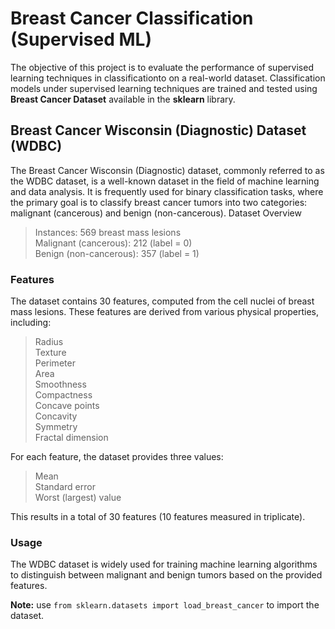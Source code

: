 # Breast Cancer Classification (Supervised ML)       
The objective of this project is to evaluate the performance of supervised learning techniques in classificationto on a real-world dataset.
Classification models under supervised learning techniques are trained and tested using **Breast Cancer Dataset** available in the **sklearn** library.

## Breast Cancer Wisconsin (Diagnostic) Dataset (WDBC)

The Breast Cancer Wisconsin (Diagnostic) dataset, commonly referred to as the WDBC dataset, is a well-known dataset in the field of machine learning and data analysis. It is frequently used for binary classification tasks, where the primary goal is to classify breast cancer tumors into two categories: malignant (cancerous) and benign (non-cancerous).
Dataset Overview

>Instances: 569 breast mass lesions      
 Malignant (cancerous): 212 (label = 0)      
 Benign (non-cancerous): 357 (label = 1)

### Features
The dataset contains 30 features, computed from the cell nuclei of breast mass lesions. These features are derived from various physical properties, including:
>   Radius<br>
    Texture<br>
    Perimeter<br>
    Area<br>
    Smoothness<br>
    Compactness<br>
    Concave points<br>
    Concavity<br>
    Symmetry<br>
    Fractal dimension<br>

For each feature, the dataset provides three values:
>   Mean<br>
    Standard error<br>
    Worst (largest) value

This results in a total of 30 features (10 features measured in triplicate).
### Usage

The WDBC dataset is widely used for training machine learning algorithms to distinguish between malignant and benign tumors based on the provided features.

**Note:** use  `from sklearn.datasets import load_breast_cancer` to import the dataset.
